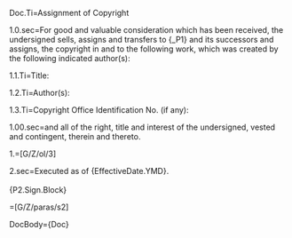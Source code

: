 Doc.Ti=Assignment of Copyright

1.0.sec=For good and valuable consideration which has been received, the undersigned sells, assigns and transfers to {_P1} and its successors and assigns, the copyright in and to the following work, which was created by the following indicated author(s):

1.1.Ti=Title: 	

1.2.Ti=Author(s):	

1.3.Ti=Copyright Office Identification No. (if any):			

1.00.sec=and all of the right, title and interest of the undersigned, vested and contingent, therein and thereto.

1.=[G/Z/ol/3]

2.sec=Executed as of {EffectiveDate.YMD}.<br><br>{P2.Sign.Block}

=[G/Z/paras/s2]

DocBody={Doc}
